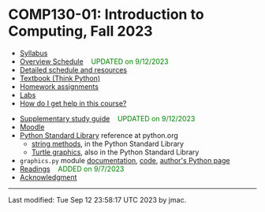 # COMP130-01: Introduction to Computing, Fall 2023

<!-- ![WCBC with cat](wcbc-cat.jpg) -->

* [Syllabus](syllabus-8-24-2023.docx)
* [Overview Schedule](comp130-schedule-9-12-2023.xlsx)  &nbsp;&nbsp;&nbsp;<font color="green">UPDATED on 9/12/2023</font>
* [Detailed schedule and resources](resources)
* [Textbook (Think Python)](https://greenteapress.com/wp/think-python-2e/)
* [Homework assignments](hw)
* [Labs](labs)
* [How do I get help in this course?](help.md)
<!-- * [Exams](exams.md)&nbsp;&nbsp;&nbsp;<font color="red">UPDATED on 5/2/2023</font> -->
* [Supplementary study guide](study-guide/study-guide-9-12-2023.docx) &nbsp;&nbsp;&nbsp;<font color="green">UPDATED on 9/12/2023</font>
* [Moodle](https://lms.dickinson.edu/course/view.php?id=52046)
* [Python Standard Library](https://docs.python.org/3/library/index.html) reference at python.org
  - [string
    methods](https://docs.python.org/3/library/stdtypes.html#string-methods),
    in the Python Standard Library
  - [Turtle graphics](https://docs.python.org/3/library/turtle.html), also in the Python Standard Library
* `graphics.py` module [documentation](https://mcsp.wartburg.edu/zelle/python/graphics/graphics/graphref.html), [code](https://mcsp.wartburg.edu/zelle/python/graphics.py), [author's Python page](https://mcsp.wartburg.edu/zelle/python/)
* [Readings](readings.md)   &nbsp;&nbsp;&nbsp;<font color="green">ADDED on 9/7/2023</font>
* [Acknowledgment](acknowledgment.md)


----
Last modified: Tue Sep 12 23:58:17 UTC 2023 by jmac.
